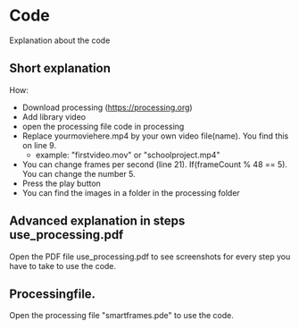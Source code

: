 # Code 

Explanation about the code 

## Short explanation

How: 
- Download processing (https://processing.org) 
- Add library video
- open the processing file code in processing 
- Replace yourmoviehere.mp4 by your own video file(name). You find this on line 9. 
  - example: "firstvideo.mov" or "schoolproject.mp4" 
- You can change frames per second (line 21). If(frameCount % 48 == 5). You can change the number 5. 
- Press the play button 
- You can find the images in a folder in the processing folder

## Advanced explanation in steps use_processing.pdf
Open the PDF file use_processing.pdf to see screenshots for every step you have to take to use the code. 

## Processingfile.
Open the processing file "smartframes.pde" to use the code. 
